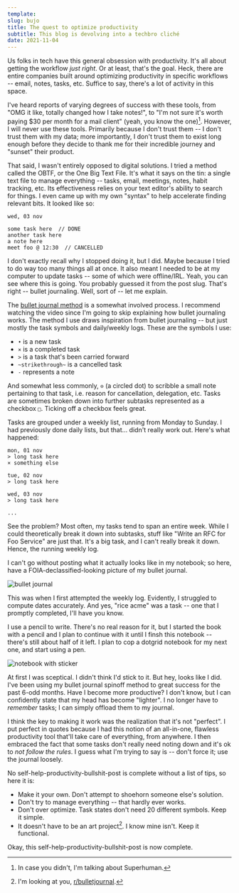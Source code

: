 ```yaml
---
template:
slug: bujo
title: The quest to optimize productivity
subtitle: This blog is devolving into a techbro cliché
date: 2021-11-04
---
```


Us folks in tech have this general obsession with productivity. It's all
about getting the workflow _just right_. Or at least, that's the goal.
Heck, there are entire companies built around optimizing productivity in
specific workflows -- email, notes, tasks, etc. Suffice to say, there's
a lot of activity in this space.

I've heard reports of varying degrees of success with these tools, from
"OMG it like, totally changed how I take notes!", to "I'm not sure it's
worth paying $30 per month for a mail client" (yeah, you know the
one)[^1]. However, I will never use these tools. Primarily because I
don't trust them -- I don't trust them with my data; more importantly, I
don't trust them to exist long enough before they decide to thank me for
their incredible journey and "sunset" their product.

[^1]: In case you didn't, I'm talking about Superhuman.

That said, I wasn't entirely opposed to digital solutions. I tried
a method called the OBTF, or the One Big Text File. It's what it says on
the tin: a single text file to manage everything -- tasks, email,
meetings, notes, habit tracking, etc. Its effectiveness relies on your
text editor's ability to search for things. I even came up with my own
"syntax" to help accelerate finding relevant bits. It looked like so:

```
wed, 03 nov

some task here  // DONE
another task here
a note here
meet foo @ 12:30  // CANCELLED
```

I don't exactly recall why I stopped doing it, but I did. Maybe because
I tried to do way too many things all at once. It also meant I needed to
be at my computer to update tasks -- some of which were offline/IRL.
Yeah, you can see where this is going. You probably guessed it from the
post slug. That's right -- bullet journaling. Well, sort of -- let me
explain.

The [bullet journal method](https://youtu.be/fm15cmYU0IM) is a somewhat
involved process. I recommend watching the video since I'm going to skip
explaining how bullet journaling works. The method I use draws
inspiration from bullet journaling -- but just mostly the task symbols
and daily/weekly logs. These are the symbols I use:

- `•` is a new task
- `×` is a completed task
- `>` is a task that's been carried forward
- `~strikethrough~` is a cancelled task
- `-` represents a note

And somewhat less commonly, `⊙` (a circled dot) to scribble a small note
pertaining to that task, i.e. reason for cancellation, delegation, etc.
Tasks are sometimes broken down into further subtasks represented as a
checkbox `□`. Ticking off a checkbox feels great.

Tasks are grouped under a weekly list, running from Monday to Sunday. I
had previously done daily lists, but that... didn't really work out.
Here's what happened:

```
mon, 01 nov
> long task here
× something else

tue, 02 nov
> long task here

wed, 03 nov
> long task here

...
```

See the problem? Most often, my tasks tend to span an entire week. While
I could theoretically break it down into subtasks, stuff like "Write an
RFC for Foo Service" are just that. It's a big task, and I can't really
break it down. Hence, the running weekly log.

I can't go without posting what it actually looks like in my notebook;
so here, have a FOIA-declassified-looking picture of my bullet journal.

![bullet journal](https://x.icyphox.sh/QzrdK.jpeg)

This was when I first attempted the weekly log. Evidently, I struggled
to compute dates accurately.  And yes, "rice acme" was a task -- one
that I promptly completed, I'll have you know. 

I use a pencil to write.  There's no real reason for it, but I started
the book with a pencil and I plan to continue with it until I finsh this
notebook -- there's still about half of it left. I plan to cop a dotgrid
notebook for my next one, and start using a pen.

![notebook with sticker](https://x.icyphox.sh/0psb8.jpeg)

At first I was sceptical. I didn't think I'd stick to it. But hey, looks
like I did. I've been using my bullet journal spinoff method to great
success for the past 6-odd months. Have I become more productive? I
don't know, but I can confidently state that my head has become
"lighter". I no longer have to _remember_ tasks; I can simply offload
them to my journal.

I think the key to making it work was the realization that it's not
"perfect". I put perfect in quotes because I had this notion of an
all-in-one, flawless productivity tool that'll take care of everything,
from anywhere. I then embraced the fact that some tasks don't really
need noting down and it's ok to _not follow the rules_. I guess what I'm
trying to say is -- don't force it; use the journal loosely.

No self-help-productivity-bullshit-post is complete without a list of
tips, so here it is:

- Make it your own. Don't attempt to shoehorn someone else's solution.
- Don't try to manage everything -- that hardly ever works.
- Don't over optimize. Task states don't need 20 different symbols. Keep
  it simple.
- It doesn't have to be an art project[^2]. I know mine isn't. Keep it
  functional.

[^2]: I'm looking at you,
    [r/bulletjournal](https://old.reddit.com/r/bulletjournal).

Okay, this self-help-productivity-bullshit-post is now complete.
